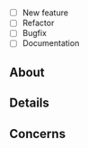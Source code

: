 # <!--- Branch -->

- [ ] New feature
- [ ] Refactor
- [ ] Bugfix 
- [ ] Documentation

## About

## Details

## Concerns


